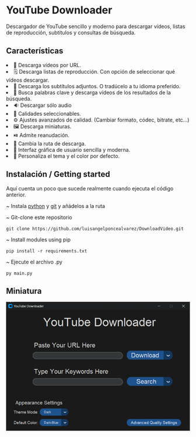 # YouTube Downloader

Descargador de YouTube sencillo y moderno para descargar vídeos, listas de reproducción, subtítulos y consultas de búsqueda.

## Características

  <li>🔗 Descarga vídeos por URL.</li>

  <li>🗒️ Descarga listas de reproducción. Con opción de seleccionar qué vídeos descargar.</li>

  <li>💬 Descarga los subtítulos adjuntos. O tradúcelo a tu idioma preferido.</li>
  
  <li>🔎 Busca palabras clave y descarga vídeos de los resultados de la búsqueda.</li>

  <li>🔉 Descargar sólo audio</li>

  <li>🔖 Calidades seleccionables.</li>

  <li>⚙️ Ajustes avanzados de calidad. (Cambiar formato, códec, bitrate, etc...)</li>

  <li>🖼️ Descarga miniaturas.</li>

  <li>⏯️ Admite reanudación.</li>

  <li>📂 Cambia la ruta de descarga.</li>

  <li>🌄 Interfaz gráfica de usuario sencilla y moderna.</li>

  <li>🌃 Personaliza el tema y el color por defecto.</li>

## Instalación / Getting started

Aquí cuenta un poco que sucede realmente cuando ejecuta el código anterior.

~ Instala [python](https://www.python.org/downloads/) y [git](https://git-scm.com/downloads) y añádelos a la ruta

~ Git-clone este repositorio

```
git clone https://github.com/luisangelponcealvarez/DownloadVideo.git
```

~ Install modules using pip

```
pip install -r requirements.txt
```

~ Ejecute el archivo .py

```
py main.py
```

## Miniatura

![miniatura](./Img/Captura%20de%20pantalla%202023-10-12%20205432.png)
